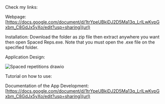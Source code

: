 Check my links:

Webpage: [https://docs.google.com/document/d/1trYpeUBkiDJ2D5Ma13q_LrILwKvpGxbm_C8GdJx5yXo/edit?usp=sharing](url)



Installation:
Download the folder as zip file then extract anywhere you want then open Spaced Reps.exe. Note that you must open the .exe file on the specified folder.



Application Design:


![Spaced repetitions drawio](https://github.com/linuxlaber/Spaced-Reps/assets/170599771/c4712be9-2d81-4cb8-a2d0-341ebf6a0539)



Tutorial on how to use:



Documentation of the App Development:
[https://docs.google.com/document/d/1trYpeUBkiDJ2D5Ma13q_LrILwKvpGxbm_C8GdJx5yXo/edit?usp=sharing](url)






